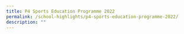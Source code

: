 ```yaml
---
title: P4 Sports Education Programme 2022
permalink: /school-highlights/p4-sports-education-programme-2022/
description: ""
---
```


